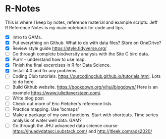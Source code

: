 # R-Notes

This is where I keep by notes, reference material and example scripts. Jeff R Reference Notes is my main notebook for code and tips.

-   [x] Intro to GAMs.
-   [x] Put everything on Github. What to do with data files? Store on OneDrive?
-   [x] Review style guide <https://style.tidyverse.org/>
-   [ ] Go through complete biodversity analysis with the Site C bird data.
-   [x] Purrr - understand how to use map.
-   [x] Finish the final excercises in R for Data Science.
-   [x] Install 4.0 and fix any problems.
-   [ ] Coding Club tutorials. <https://ourcodingclub.github.io/tutorials.html>. Lots to do here.
-   [ ] Build Github website. <https://bookdown.org/yihui/blogdown/> Here is an example <https://www.julietteverstaen.com/>.
-   [ ] Write blog post
-   [ ] Check out more of Eric Fletcher's reference lists
-   [ ] Practice mapping. Use 'bcmaps'
-   [ ] Make a package of my own functions. Start with shortcuts. Time series analysis of water well data. GAM?
-   [ ] Go through the JHU advanced data science course <https://jhuadvdatasci.substack.com/> and <http://jtleek.com/ads2020/>

